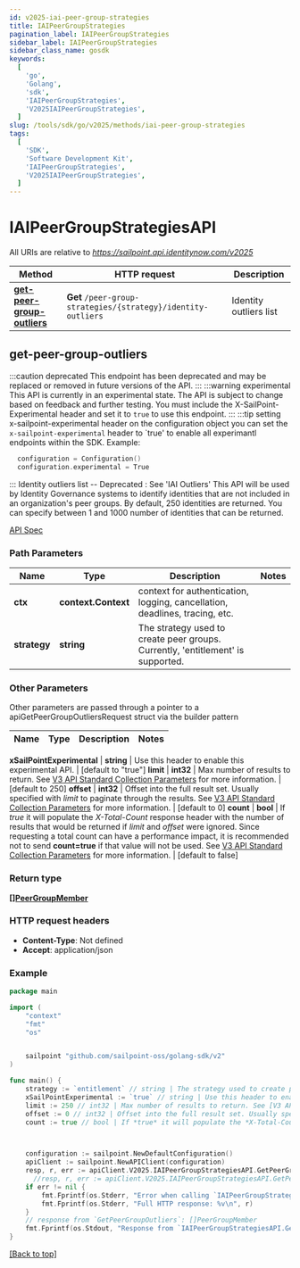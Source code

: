 ```yaml
---
id: v2025-iai-peer-group-strategies
title: IAIPeerGroupStrategies
pagination_label: IAIPeerGroupStrategies
sidebar_label: IAIPeerGroupStrategies
sidebar_class_name: gosdk
keywords:
  [
    'go',
    'Golang',
    'sdk',
    'IAIPeerGroupStrategies',
    'V2025IAIPeerGroupStrategies',
  ]
slug: /tools/sdk/go/v2025/methods/iai-peer-group-strategies
tags:
  [
    'SDK',
    'Software Development Kit',
    'IAIPeerGroupStrategies',
    'V2025IAIPeerGroupStrategies',
  ]
---
```


# IAIPeerGroupStrategiesAPI

All URIs are relative to *https://sailpoint.api.identitynow.com/v2025*

| Method | HTTP request | Description |
| --- | --- | --- |
| [**get-peer-group-outliers**](#get-peer-group-outliers) | **Get** `/peer-group-strategies/{strategy}/identity-outliers` | Identity outliers list |

## get-peer-group-outliers

:::caution deprecated This endpoint has been deprecated and may be replaced or removed in future versions of the API. ::: :::warning experimental This API is currently in an experimental state. The API is subject to change based on feedback and further testing. You must include the X-SailPoint-Experimental header and set it to `true` to use this endpoint. ::: :::tip setting x-sailpoint-experimental header on the configuration object you can set the `x-sailpoint-experimental` header to `true' to enable all experimantl endpoints within the SDK. Example:

```go
  configuration = Configuration()
  configuration.experimental = True
```

::: Identity outliers list -- Deprecated : See 'IAI Outliers' This API will be used by Identity Governance systems to identify identities that are not included in an organization's peer groups. By default, 250 identities are returned. You can specify between 1 and 1000 number of identities that can be returned.

[API Spec](https://developer.sailpoint.com/docs/api/v2025/get-peer-group-outliers)

### Path Parameters

| Name | Type | Description | Notes |
| --- | --- | --- | --- |
| **ctx** | **context.Context** | context for authentication, logging, cancellation, deadlines, tracing, etc. |
| **strategy** | **string** | The strategy used to create peer groups. Currently, &#39;entitlement&#39; is supported. |

### Other Parameters

Other parameters are passed through a pointer to a apiGetPeerGroupOutliersRequest struct via the builder pattern

| Name | Type | Description | Notes |
| ---- | ---- | ----------- | ----- |

**xSailPointExperimental** | **string** | Use this header to enable this experimental API. | [default to &quot;true&quot;] **limit** | **int32** | Max number of results to return. See [V3 API Standard Collection Parameters](https://developer.sailpoint.com/idn/api/standard-collection-parameters) for more information. | [default to 250] **offset** | **int32** | Offset into the full result set. Usually specified with _limit_ to paginate through the results. See [V3 API Standard Collection Parameters](https://developer.sailpoint.com/idn/api/standard-collection-parameters) for more information. | [default to 0] **count** | **bool** | If _true_ it will populate the _X-Total-Count_ response header with the number of results that would be returned if _limit_ and _offset_ were ignored. Since requesting a total count can have a performance impact, it is recommended not to send **count&#x3D;true** if that value will not be used. See [V3 API Standard Collection Parameters](https://developer.sailpoint.com/idn/api/standard-collection-parameters) for more information. | [default to false]

### Return type

[**[]PeerGroupMember**](../models/peer-group-member)

### HTTP request headers

- **Content-Type**: Not defined
- **Accept**: application/json

### Example

```go
package main

import (
	"context"
	"fmt"
	"os"


	sailpoint "github.com/sailpoint-oss/golang-sdk/v2"
)

func main() {
    strategy := `entitlement` // string | The strategy used to create peer groups. Currently, 'entitlement' is supported. # string | The strategy used to create peer groups. Currently, 'entitlement' is supported.
    xSailPointExperimental := `true` // string | Use this header to enable this experimental API. (default to "true") # string | Use this header to enable this experimental API. (default to "true")
    limit := 250 // int32 | Max number of results to return. See [V3 API Standard Collection Parameters](https://developer.sailpoint.com/idn/api/standard-collection-parameters) for more information. (optional) (default to 250) # int32 | Max number of results to return. See [V3 API Standard Collection Parameters](https://developer.sailpoint.com/idn/api/standard-collection-parameters) for more information. (optional) (default to 250)
    offset := 0 // int32 | Offset into the full result set. Usually specified with *limit* to paginate through the results. See [V3 API Standard Collection Parameters](https://developer.sailpoint.com/idn/api/standard-collection-parameters) for more information. (optional) (default to 0) # int32 | Offset into the full result set. Usually specified with *limit* to paginate through the results. See [V3 API Standard Collection Parameters](https://developer.sailpoint.com/idn/api/standard-collection-parameters) for more information. (optional) (default to 0)
    count := true // bool | If *true* it will populate the *X-Total-Count* response header with the number of results that would be returned if *limit* and *offset* were ignored.  Since requesting a total count can have a performance impact, it is recommended not to send **count=true** if that value will not be used.  See [V3 API Standard Collection Parameters](https://developer.sailpoint.com/idn/api/standard-collection-parameters) for more information. (optional) (default to false) # bool | If *true* it will populate the *X-Total-Count* response header with the number of results that would be returned if *limit* and *offset* were ignored.  Since requesting a total count can have a performance impact, it is recommended not to send **count=true** if that value will not be used.  See [V3 API Standard Collection Parameters](https://developer.sailpoint.com/idn/api/standard-collection-parameters) for more information. (optional) (default to false)



    configuration := sailpoint.NewDefaultConfiguration()
    apiClient := sailpoint.NewAPIClient(configuration)
    resp, r, err := apiClient.V2025.IAIPeerGroupStrategiesAPI.GetPeerGroupOutliers(context.Background(), strategy).XSailPointExperimental(xSailPointExperimental).Execute()
	  //resp, r, err := apiClient.V2025.IAIPeerGroupStrategiesAPI.GetPeerGroupOutliers(context.Background(), strategy).XSailPointExperimental(xSailPointExperimental).Limit(limit).Offset(offset).Count(count).Execute()
    if err != nil {
	    fmt.Fprintf(os.Stderr, "Error when calling `IAIPeerGroupStrategiesAPI.GetPeerGroupOutliers``: %v\n", err)
	    fmt.Fprintf(os.Stderr, "Full HTTP response: %v\n", r)
    }
    // response from `GetPeerGroupOutliers`: []PeerGroupMember
    fmt.Fprintf(os.Stdout, "Response from `IAIPeerGroupStrategiesAPI.GetPeerGroupOutliers`: %v\n", resp)
}
```

[[Back to top]](#)
